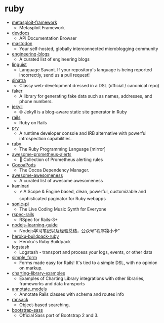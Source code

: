 # ruby
- [metasploit-framework](https://github.com/rapid7/metasploit-framework)
  - Metasploit Framework
- [devdocs](https://github.com/freeCodeCamp/devdocs)
  - API Documentation Browser
- [mastodon](https://github.com/tootsuite/mastodon)
  - Your self-hosted, globally interconnected microblogging community
- [engineering-blogs](https://github.com/kilimchoi/engineering-blogs)
  - A curated list of engineering blogs
- [linguist](https://github.com/github/linguist)
  - Language Savant. If your repository's language is being reported incorrectly, send us a pull request!
- [sinatra](https://github.com/sinatra/sinatra)
  - Classy web-development dressed in a DSL (official / canonical repo)
- [faker](https://github.com/faker-ruby/faker)
  - A library for generating fake data such as names, addresses, and phone numbers.
- [jekyll](https://github.com/jekyll/jekyll)
  - 🌐 Jekyll is a blog-aware static site generator in Ruby
- [rails](https://github.com/rails/rails)
  - Ruby on Rails
- [pry](https://github.com/pry/pry)
  - A runtime developer console and IRB alternative with powerful introspection capabilities.
- [ruby](https://github.com/ruby/ruby)
  - The Ruby Programming Language [mirror]
- [awesome-prometheus-alerts](https://github.com/samber/awesome-prometheus-alerts)
  - 🚨 Collection of Prometheus alerting rules
- [CocoaPods](https://github.com/CocoaPods/CocoaPods)
  - The Cocoa Dependency Manager.
- [awesome-awesomeness](https://github.com/bayandin/awesome-awesomeness)
  - A curated list of awesome awesomeness
- [kaminari](https://github.com/kaminari/kaminari)
  - ⚡ A Scope & Engine based, clean, powerful, customizable and sophisticated paginator for Ruby webapps
- [sonic-pi](https://github.com/samaaron/sonic-pi)
  - The Live Coding Music Synth for Everyone
- [rspec-rails](https://github.com/rspec/rspec-rails)
  - RSpec for Rails-3+
- [nodejs-learning-guide](https://github.com/chyingp/nodejs-learning-guide)
  - Nodejs学习笔记以及经验总结，公众号"程序猿小卡"
- [heroku-buildpack-ruby](https://github.com/heroku/heroku-buildpack-ruby)
  - Heroku's Ruby Buildpack
- [logstash](https://github.com/elastic/logstash)
  - Logstash - transport and process your logs, events, or other data
- [simple_form](https://github.com/plataformatec/simple_form)
  - Forms made easy for Rails! It's tied to a simple DSL, with no opinion on markup.
- [charting-library-examples](https://github.com/tradingview/charting-library-examples)
  - Examples of Charting Library integrations with other libraries, frameworks and data transports
- [annotate_models](https://github.com/ctran/annotate_models)
  - Annotate Rails classes with schema and routes info
- [ransack](https://github.com/activerecord-hackery/ransack)
  - Object-based searching.
- [bootstrap-sass](https://github.com/twbs/bootstrap-sass)
  - Official Sass port of Bootstrap 2 and 3.
